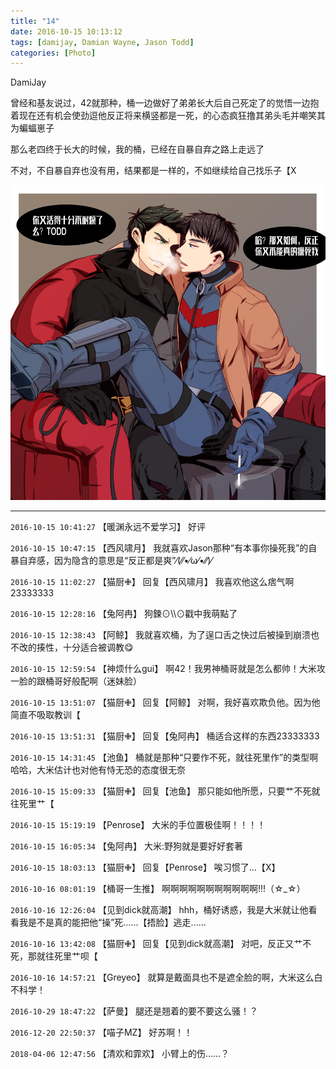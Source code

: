 ```yaml
---
title: "14"
date: 2016-10-15 10:13:12
tags: [damijay, Damian Wayne, Jason Todd]
categories: [Photo]
---
```


<p>DamiJay</p> 
<p>曾经和基友说过，42就那种，桶一边做好了弟弟长大后自己死定了的觉悟一边抱着现在还有机会使劲逗他反正将来横竖都是一死，的心态疯狂撸其弟头毛并嘲笑其为蝙蝠崽子</p> 
<p>那么老四终于长大的时候，我的桶，已经在自暴自弃之路上走远了</p> 
<p>不对，不自暴自弃也没有用，结果都是一样的，不如继续给自己找乐子【X</p>

![](https://raw.githubusercontent.com/alicewish/meowchain247/master/img_cVZNdzJtQk9JV2N3bDVvUWxuMzdGUlE4WW9sRjlBbGpEYnRkaWRJdk9wSTY2cGcwOFVZWHVnPT0.jpg)

---

`2016-10-15 10:41:27` 【暖渊永远不爱学习】 好评

`2016-10-15 10:47:15` 【西风啸月】 我就喜欢Jason那种“有本事你操死我”的自暴自弃感，因为隐含的意思是“反正都是爽”⁄(⁄⁄•⁄ω⁄•⁄⁄)⁄

`2016-10-15 11:02:27` 【猫厨✙】 回复【西风啸月】 我喜欢他这么痞气啊23333333

`2016-10-15 12:28:16` 【兔阿冉】 狗鍊⊙\\\⊙戳中我萌點了

`2016-10-15 12:38:43` 【阿鲸】 我就喜欢桶，为了逞口舌之快过后被操到崩溃也不改的揍性，十分适合被调教😋

`2016-10-15 12:59:54` 【神烦什么gui】 啊42！我男神桶哥就是怎么都帅！大米攻一脸的跟桶哥好般配啊（迷妹脸）

`2016-10-15 13:51:07` 【猫厨✙】 回复【阿鲸】 对啊，我好喜欢欺负他。因为他简直不吸取教训【

`2016-10-15 13:51:31` 【猫厨✙】 回复【兔阿冉】 桶适合这样的东西23333333

`2016-10-15 14:31:45` 【池鱼】 桶就是那种“只要作不死，就往死里作”的类型啊哈哈，大米估计也对他有恃无恐的态度很无奈

`2016-10-15 15:09:33` 【猫厨✙】 回复【池鱼】 那只能如他所愿，只要艹不死就往死里艹【

`2016-10-15 15:19:19` 【Penrose】 大米的手位置极佳啊！！！！

`2016-10-15 16:05:34` 【兔阿冉】 大米:野狗就是要好好套著

`2016-10-15 18:03:13` 【猫厨✙】 回复【Penrose】 唉习惯了…【X】

`2016-10-16 08:01:19` 【桶哥一生推】 啊啊啊啊啊啊啊啊啊啊啊!!!（☆\_☆）

`2016-10-16 12:26:04` 【见到dick就高潮】 hhh，桶好诱惑，我是大米就让他看看我是不是真的能把他“操”死……【捂脸】逃走……

`2016-10-16 13:42:08` 【猫厨✙】 回复【见到dick就高潮】 对吧，反正又艹不死，那就往死里艹呗【

`2016-10-16 14:57:21` 【Greyeo】 就算是戴面具也不是遮全脸的啊，大米这么白不科学！

`2016-10-29 18:47:22` 【萨曼】 腿还是翘着的要不要这么骚！？

`2016-12-20 22:50:37` 【喵子MZ】 好苏啊！！

`2018-04-06 12:47:56` 【清欢和霏欢】 小臂上的伤……？
